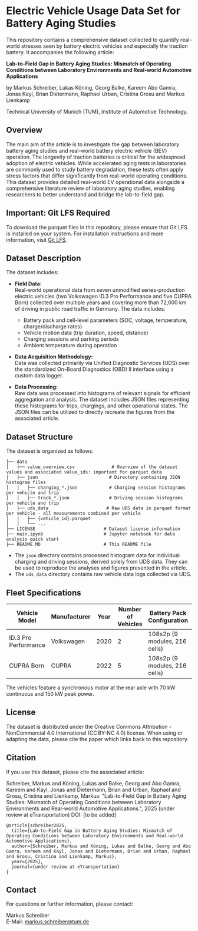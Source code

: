 # Electric Vehicle Usage Data Set for Battery Aging Studies

This repository contains a comprehensive dataset collected to quantify real-world stresses seen by battery electric vehicles and especially the traction battery.
It accompanies the following article:

**Lab-to-Field Gap in Battery Aging Studies: Mismatch of Operating Conditions between Laboratory Environments and Real-world Automotive Applications**

by Markus Schreiber, Lukas Köning, Georg Balke, Kareem Abo Gamra, Jonas Kayl, Brian Dietermann, Raphael Urban, Cristina Grosu and Markus Lienkamp

Technical University of Munich (TUM), Institute of Automotive Technology.

## Overview

The main aim of the article is to investigate the gap between laboratory battery aging studies and real-world battery electric vehicle (BEV) operation.
The longevity of traction batteries is critical for the widespread adoption of electric vehicles. While accelerated aging tests in laboratories are commonly used to study battery degradation, these tests often apply stress factors that differ significantly from real-world operating conditions. This dataset provides detailed real-world EV operational data alongside a comprehensive literature review of laboratory aging studies, enabling researchers to better understand and bridge the lab-to-field gap.


## Important: Git LFS Required

To download the parquet files in this repository, please ensure that Git LFS is installed on your system. For installation instructions and more information, visit [Git LFS](https://git-lfs.com/).

## Dataset Description

The dataset includes:

- **Field Data:**  
  Real-world operational data from seven unmodified series-production electric vehicles (two Volkswagen ID.3 Pro Performance and five CUPRA Born) collected over multiple years and covering more than 72,000 km of driving in public road traffic in Germany. The data includes:
  - Battery pack and cell-level parameters (SOC, voltage, temperature, charge/discharge rates)
  - Vehicle motion data (trip duration, speed, distance)
  - Charging sessions and parking periods
  - Ambient temperature during operation

- **Data Acquisition Methodology:**  
  Data was collected primarily via Unified Diagnostic Services (UDS) over the standardized On-Board Diagnostics (OBD) II interface using a custom data logger.

- **Data Processing:**  
  Raw data was processed into histograms of relevant signals for efficient aggregation and analysis. The dataset includes JSON files representing these histograms for trips, chargings, and other operational states. The JSON files can be utilized to directly recreate the figures from the associated article.


## Dataset Structure

The dataset is organized as follows:

```
├── data
│   ├── value_overview.csv              # Overview of the dataset values and associated value_ids: important for parquet data
│   ├── json                           # Directory containing JSON histogram files
│   │   ├── charging_*.json            # Charging session histograms per vehicle and trip
│   │   ├── track_*.json               # Driving session histograms per vehicle and trip
│   ├── uds_data                      # Raw UDS data in parquet format per vehicle - all measurements combined per vehicle
│   │   ├── {vehicle_id}.parquet
│   │   └── ...
├── LICENSE                          # Dataset license information
├── main.ipynb                       # Jupyter notebook for data analysis quick start
├── README.MD                        # This README file
```

- The `json` directory contains processed histogram data for individual charging and driving sessions, derived solely from UDS data. They can be used to reproduce the analyses and figures presented in the article.
- The `uds_data` directory contains raw vehicle data logs collected via UDS.

## Fleet Specifications

| Vehicle Model           | Manufacturer | Year | Number of Vehicles | Battery Pack Configuration | Net Energy Capacity |
|------------------------|--------------|------|--------------------|----------------------------|---------------------|
| ID.3 Pro Performance   | Volkswagen   | 2020 | 2                  | 108s2p (9 modules, 216 cells) | 58 kWh              |
| CUPRA Born             | CUPRA        | 2022 | 5                  | 108s2p (9 modules, 216 cells) | 58 kWh              |

The vehicles feature a synchronous motor at the rear axle with 70 kW continuous and 150 kW peak power.


## License

The dataset is distributed under the Creative Commons Attribution - NonCommercial 4.0 International (CC BY-NC 4.0) license. When using or adapting the data, please cite the paper which links back to this repository.


## Citation

If you use this dataset, please cite the associated article:

 Schreiber, Markus and Köning, Lukas and Balke, Georg and Abo Gamra, Kareem and Kayl, Jonas and Dietermann, Brian and Urban, Raphael and Grosu, Cristina and Lienkamp, Markus: "Lab-to-Field Gap in Battery Aging Studies: Mismatch of Operating Conditions between Laboratory Environments and Real-world Automotive Applications.", 2025 (under review at eTransportation) DOI: [to be added]


```
@article{schreiber2025,
  title={Lab-to-Field Gap in Battery Aging Studies: Mismatch of Operating Conditions between Laboratory Environments and Real-world Automotive Applications},
  author={Schreiber, Markus and Köning, Lukas and Balke, Georg and Abo Gamra, Kareem and Kayl, Jonas and Dietermann, Brian and Urban, Raphael and Grosu, Cristina and Lienkamp, Markus},
  year={2025},
  journal={under review at eTransportation}
}
```


## Contact

For questions or further information, please contact:

Markus Schreiber  
E-Mail: markus.schreiber@tum.de

